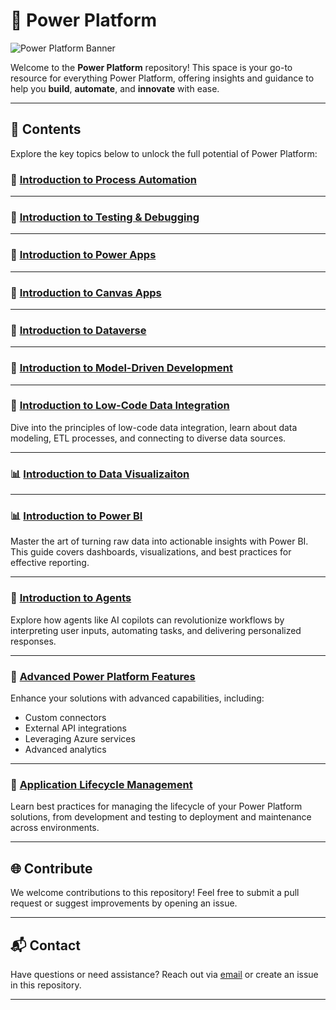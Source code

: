 # 🌟 Power Platform  
![Power Platform Banner](https://github.com/user-attachments/assets/71ffc02b-0d08-4b83-b636-3a9853fb3676)

Welcome to the **Power Platform** repository! This space is your go-to resource for everything Power Platform, offering insights and guidance to help you **build**, **automate**, and **innovate** with ease.

---

## 📂 Contents  

Explore the key topics below to unlock the full potential of Power Platform:
### 📖 [Introduction to Process Automation](https://github.com/JacquiM/Power-Platform/blob/main/Introduction%20to%20Process%20Automation.md)  

---

### 📖 [Introduction to Testing & Debugging](https://github.com/JacquiM/Power-Platform/blob/main/Introduction%20to%20Testing%20&%20Debugging.md)  

---

### 📖 [Introduction to Power Apps](https://github.com/JacquiM/Power-Platform/blob/main/Introduction%20to%20Power%20Apps.md)  

---

### 📖 [Introduction to Canvas Apps](https://github.com/JacquiM/Power-Platform/blob/main/Introduction%20to%20Canvas%20Apps.md)  

---

### 📖 [Introduction to Dataverse](https://github.com/JacquiM/Power-Platform/blob/main/Introduction%20to%20Dataverse.md)  

---

### 📖 [Introduction to Model-Driven Development](https://github.com/JacquiM/Power-Platform/blob/main/Introduction%20to%20Model-Driven%20Development.md)  

---

### 📖 [Introduction to Low-Code Data Integration](https://github.com/JacquiM/Power-Platform/blob/main/Introduction%20to%20Low-Code%20Data%20Integration.md)  
Dive into the principles of low-code data integration, learn about data modeling, ETL processes, and connecting to diverse data sources.  

---

### 📊 [Introduction to Data Visualizaiton](https://github.com/JacquiM/Power-Platform/blob/main/Introduction%20to%20Data%20Visualizations.md)  

---


### 📊 [Introduction to Power BI](https://github.com/JacquiM/Power-Platform/blob/main/Introduction%20to%20Power%20BI.md)  
Master the art of turning raw data into actionable insights with Power BI. This guide covers dashboards, visualizations, and best practices for effective reporting.

---

### 🤖 [Introduction to Agents](https://github.com/JacquiM/Power-Platform/blob/main/Introduction%20to%20Agents.md)  
Explore how agents like AI copilots can revolutionize workflows by interpreting user inputs, automating tasks, and delivering personalized responses.

---

### 🔧 [Advanced Power Platform Features](https://github.com/JacquiM/Power-Platform/blob/main/Advanced%20Power%20Platform%20Features.md)  
Enhance your solutions with advanced capabilities, including:  
- Custom connectors  
- External API integrations  
- Leveraging Azure services  
- Advanced analytics  

---

### 🔄 [Application Lifecycle Management](https://github.com/JacquiM/Power-Platform/blob/main/Application%20Lifecycle%20Management.md)  
Learn best practices for managing the lifecycle of your Power Platform solutions, from development and testing to deployment and maintenance across environments.

---

## 🌐 Contribute  

We welcome contributions to this repository! Feel free to submit a pull request or suggest improvements by opening an issue.

---

## 📬 Contact  

Have questions or need assistance? Reach out via [email](mailto:contact@example.com) or create an issue in this repository.

---
